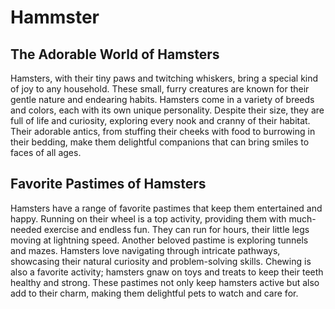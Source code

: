 # Hammster

## The Adorable World of Hamsters

Hamsters, with their tiny paws and twitching whiskers, bring a special kind of joy to any household. These small, furry creatures are known for their gentle nature and endearing habits. Hamsters come in a variety of breeds and colors, each with its own unique personality. Despite their size, they are full of life and curiosity, exploring every nook and cranny of their habitat. Their adorable antics, from stuffing their cheeks with food to burrowing in their bedding, make them delightful companions that can bring smiles to faces of all ages.

## Favorite Pastimes of Hamsters

Hamsters have a range of favorite pastimes that keep them entertained and happy. Running on their wheel is a top activity, providing them with much-needed exercise and endless fun. They can run for hours, their little legs moving at lightning speed. Another beloved pastime is exploring tunnels and mazes. Hamsters love navigating through intricate pathways, showcasing their natural curiosity and problem-solving skills. Chewing is also a favorite activity; hamsters gnaw on toys and treats to keep their teeth healthy and strong. These pastimes not only keep hamsters active but also add to their charm, making them delightful pets to watch and care for.
